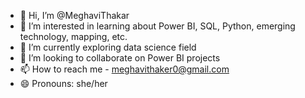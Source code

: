 - 👋 Hi, I’m @MeghaviThakar
- 👀 I’m interested in learning about Power BI, SQL, Python, emerging technology, mapping, etc.
- 🌱 I’m currently exploring data science field
- 💞️ I’m looking to collaborate on Power BI projects
- 📫 How to reach me - meghavithaker0@gmail.com
- 😄 Pronouns: she/her

<!---
MeghaviThakar/MeghaviThakar is a ✨ special ✨ repository because its `README.md` (this file) appears on your GitHub profile.
You can click the Preview link to take a look at your changes.
--->
